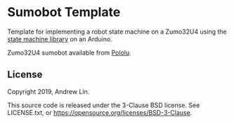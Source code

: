 # Sumobot Template

Template for implementing a robot state machine on a Zumo32U4 using the
[state machine library](https://github.com/AndrewWasHere/statemachine-arduino) 
on an Arduino.

Zumo32U4 sumobot available from 
[Pololu](https://www.pololu.com/category/170/zumo-32u4-robot).

## License

Copyright 2019, Andrew Lin.

This source code is released under the 3-Clause BSD license. See LICENSE.txt, 
or https://opensource.org/licenses/BSD-3-Clause.
